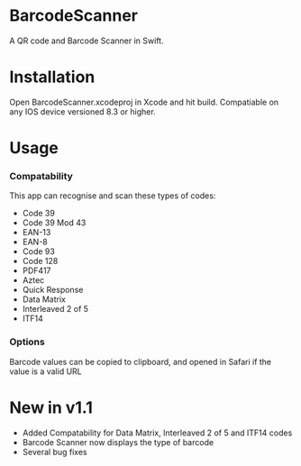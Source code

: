 # BarcodeScanner
A QR code and Barcode Scanner in Swift. 

# Installation
Open BarcodeScanner.xcodeproj in Xcode and hit build. Compatiable on any IOS device versioned 8.3 or higher.

# Usage
### Compatability 
This app can recognise and scan these types of codes:
* Code 39 
* Code 39 Mod 43
* EAN-13
* EAN-8
* Code 93 
* Code 128
* PDF417
* Aztec
* Quick Response
* Data Matrix
* Interleaved 2 of 5
* ITF14

### Options
Barcode values can be copied to clipboard, and opened in Safari if the value is a valid URL

# New in v1.1
* Added Compatability for Data Matrix, Interleaved 2 of 5 and ITF14 codes
* Barcode Scanner now displays the type of barcode
* Several bug fixes